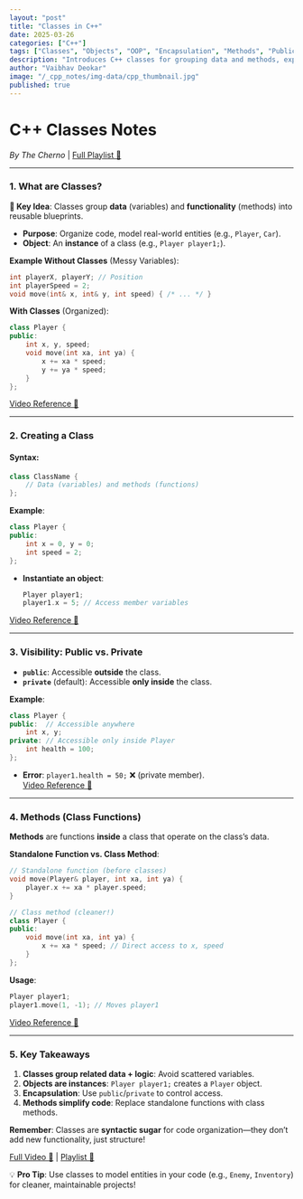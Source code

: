 ```yaml
---
layout: "post"
title: "Classes in C++"
date: 2025-03-26
categories: ["C++"]
tags: ["Classes", "Objects", "OOP", "Encapsulation", "Methods", "Public", "Private"]
description: "Introduces C++ classes for grouping data and methods, explaining objects, visibility (public/private), and the benefits of methods over standalone functions."
author: "Vaibhav Deokar"
image: "/_cpp_notes/img-data/cpp_thumbnail.jpg"
published: true
---
```

# **C++ Classes Notes**  
*By The Cherno* | [Full Playlist 🔗](https://www.youtube.com/watch?v=9RJTQmK0YPI&list=PLlrATfBNZ98dudnM48yfGUldqGD0S4FFb&index=10)  

---

### **1. What are Classes?**  
**📌 Key Idea**: Classes group **data** (variables) and **functionality** (methods) into reusable blueprints.  
- **Purpose**: Organize code, model real-world entities (e.g., `Player`, `Car`).  
- **Object**: An **instance** of a class (e.g., `Player player1;`).  

**Example Without Classes** (Messy Variables):  
```cpp
int playerX, playerY; // Position  
int playerSpeed = 2;  
void move(int& x, int& y, int speed) { /* ... */ }  
```  
**With Classes** (Organized):  
```cpp  
class Player {  
public:  
    int x, y, speed;  
    void move(int xa, int ya) {  
        x += xa * speed;  
        y += ya * speed;  
    }  
};  
```  
[Video Reference 🎥](https://youtu.be/2BP8NhxjrO0?t=180)  

---

### **2. Creating a Class**  
#### **Syntax**:  
```cpp  
class ClassName {  
    // Data (variables) and methods (functions)  
};  
```  
**Example**:  
```cpp  
class Player {  
public:  
    int x = 0, y = 0;  
    int speed = 2;  
};  
```  
- **Instantiate an object**:  
  ```cpp  
  Player player1;  
  player1.x = 5; // Access member variables  
  ```  
[Video Reference 🎥](https://youtu.be/2BP8NhxjrO0?t=220)  

---

### **3. Visibility: Public vs. Private**  
- **`public`**: Accessible **outside** the class.  
- **`private`** (default): Accessible **only inside** the class.  

**Example**:  
```cpp  
class Player {  
public:  // Accessible anywhere  
    int x, y;  
private: // Accessible only inside Player  
    int health = 100;  
};  
```  
- **Error**: `player1.health = 50;` ❌ (private member).  
[Video Reference 🎥](https://youtu.be/2BP8NhxjrO0?t=242)  

---

### **4. Methods (Class Functions)**  
**Methods** are functions **inside** a class that operate on the class’s data.  

**Standalone Function vs. Class Method**:  
```cpp  
// Standalone function (before classes)  
void move(Player& player, int xa, int ya) {  
    player.x += xa * player.speed;  
}  

// Class method (cleaner!)  
class Player {  
public:  
    void move(int xa, int ya) {  
        x += xa * speed; // Direct access to x, speed  
    }  
};  
```  
**Usage**:  
```cpp  
Player player1;  
player1.move(1, -1); // Moves player1  
```  
[Video Reference 🎥](https://youtu.be/2BP8NhxjrO0?t=340)  

---

### **5. Key Takeaways**  
1. **Classes group related data + logic**: Avoid scattered variables.  
2. **Objects are instances**: `Player player1;` creates a `Player` object.  
3. **Encapsulation**: Use `public`/`private` to control access.  
4. **Methods simplify code**: Replace standalone functions with class methods.  

**Remember**: Classes are **syntactic sugar** for code organization—they don’t add new functionality, just structure!  

[Full Video 🔗](https://youtu.be/2BP8NhxjrO0) | [Playlist 🔗](https://www.youtube.com/watch?v=9RJTQmK0YPI&list=PLlrATfBNZ98dudnM48yfGUldqGD0S4FFb&index=10)  

💡 **Pro Tip**: Use classes to model entities in your code (e.g., `Enemy`, `Inventory`) for cleaner, maintainable projects!
